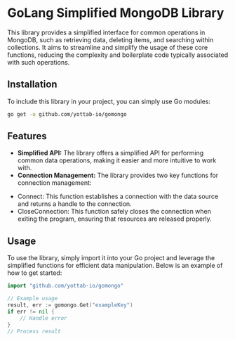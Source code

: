 # GoLang Simplified MongoDB Library

This library provides a simplified interface for common operations in MongoDB, such as retrieving data, deleting items, and searching within collections. It aims to streamline and simplify the usage of these core functions, reducing the complexity and boilerplate code typically associated with such operations.

## Installation

To include this library in your project, you can simply use Go modules:


```bash
go get -u github.com/yottab-io/gomongo
```

## Features

- **Simplified API:** The library offers a simplified API for performing common data operations, making it easier and more intuitive to work with.
- **Connection Management:** The library provides two key functions for connection management:
 + Connect: This function establishes a connection with the data source and returns a handle to the connection.
 + CloseConnection: This function safely closes the connection when exiting the program, ensuring that resources are released properly.

## Usage

To use the library, simply import it into your Go project and leverage the simplified functions for efficient data manipulation. Below is an example of how to get started:

```go
import "github.com/yottab-io/gomongo"

// Example usage
result, err := gomongo.Get("exampleKey")
if err != nil {
    // Handle error
}
// Process result